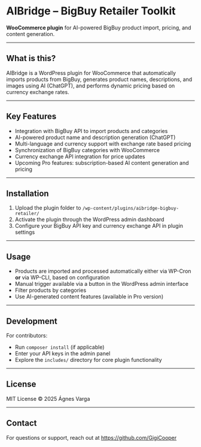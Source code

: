 # AIBridge – BigBuy Retailer Toolkit

**WooCommerce plugin** for AI-powered BigBuy product import, pricing, and content generation.

---

## What is this?

AIBridge is a WordPress plugin for WooCommerce that automatically imports products from BigBuy, generates product names, descriptions, and images using AI (ChatGPT), and performs dynamic pricing based on currency exchange rates.

---

## Key Features

- Integration with BigBuy API to import products and categories  
- AI-powered product name and description generation (ChatGPT)  
- Multi-language and currency support with exchange rate based pricing  
- Synchronization of BigBuy categories with WooCommerce  
- Currency exchange API integration for price updates  
- Upcoming Pro features: subscription-based AI content generation and pricing  

---

## Installation

1. Upload the plugin folder to `/wp-content/plugins/aibridge-bigbuy-retailer/`  
2. Activate the plugin through the WordPress admin dashboard  
3. Configure your BigBuy API key and currency exchange API in plugin settings  

---

## Usage

- Products are imported and processed automatically either via WP-Cron **or** via WP-CLI, based on configuration  
- Manual trigger available via a button in the WordPress admin interface  
- Filter products by categories  
- Use AI-generated content features (available in Pro version)  

---

## Development

For contributors:  

- Run `composer install` (if applicable)  
- Enter your API keys in the admin panel  
- Explore the `includes/` directory for core plugin functionality  

---

## License

MIT License © 2025 Ágnes Varga

---

## Contact

For questions or support, reach out at https://github.com/GigiCooper

